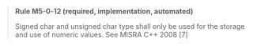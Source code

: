 > **Rule M5-0-12 (required, implementation, automated)**
>
> Signed char and unsigned char type shall only be used for the storage
> and use of numeric values.
> See MISRA C++ 2008 [7]
